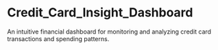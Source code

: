 # Credit_Card_Insight_Dashboard
An intuitive financial dashboard for monitoring and analyzing credit card transactions and spending patterns.
